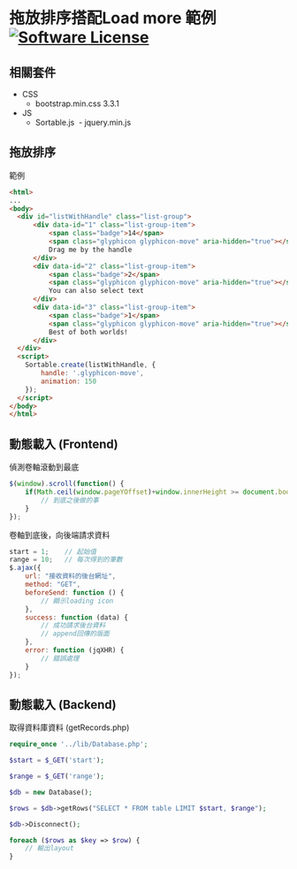 # 拖放排序搭配Load more 範例[![Software License](https://img.shields.io/badge/license-MIT-brightgreen.svg?style=flat-square)](LICENSE.md)

## 相關套件
- CSS
  - bootstrap.min.css 3.3.1
- JS
  - Sortable.js
  - jquery.min.js
  
## 拖放排序
範例
```html
<html>
...
<body>
  <div id="listWithHandle" class="list-group">
      <div data-id="1" class="list-group-item">
          <span class="badge">14</span>
          <span class="glyphicon glyphicon-move" aria-hidden="true"></span>
          Drag me by the handle
      </div>
      <div data-id="2" class="list-group-item">
          <span class="badge">2</span>
          <span class="glyphicon glyphicon-move" aria-hidden="true"></span>
          You can also select text
      </div>
      <div data-id="3" class="list-group-item">
          <span class="badge">1</span>
          <span class="glyphicon glyphicon-move" aria-hidden="true"></span>
          Best of both worlds!
      </div>
  </div>
  <script>
    Sortable.create(listWithHandle, {
        handle: '.glyphicon-move',
        animation: 150
    });
  </script>
</body>
</html>
```

## 動態載入 (Frontend)
偵測卷軸滾動到最底
```js
$(window).scroll(function() {
    if(Math.ceil(window.pageYOffset)+window.innerHeight >= document.body.scrollHeight) {
        // 到底之後做的事
    }
});
```
卷軸到底後，向後端請求資料
```js
start = 1;    // 起始值
range = 10;   // 每次得到的筆數
$.ajax({
    url: "接收資料的後台網址",
    method: "GET",
    beforeSend: function () {
        // 顯示loading icon
    },
    success: function (data) {
        // 成功請求後台資料
        // append回傳的版面
    },
    error: function (jqXHR) {
        // 錯誤處理
    }
});
```

## 動態載入 (Backend)
取得資料庫資料 (getRecords.php)
```php
require_once '../lib/Database.php';

$start = $_GET('start');

$range = $_GET('range');

$db = new Database();

$rows = $db->getRows("SELECT * FROM table LIMIT $start, $range");

$db->Disconnect();

foreach ($rows as $key => $row) {
    // 輸出layout
}
```

